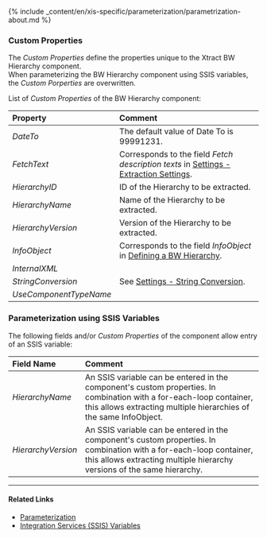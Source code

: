 
{% include _content/en/xis-specific/parameterization/parametrization-about.md  %}

### Custom Properties
The *Custom Properties* define the properties unique to the Xtract BW Hierarchy component. <br>
When parameterizing the BW Hierarchy component using SSIS variables, the *Custom Porperties* are overwritten.

List of *Custom Properties* of the BW Hierarchy component:

|Property|Comment|
|:----|:----|
| *DateTo* | The default value of Date To is 99991231.|
| *FetchText* | Corresponds to the field *Fetch description texts* in [Settings - Extraction Settings](./settings#extraction-settings).|
| *HierarchyID* | ID of the Hierarchy to be extracted. |
| *HierarchyName* | Name of the Hierarchy to be extracted. |
| *HierarchyVersion* | Version of the Hierarchy to be extracted. |
| *InfoObject* | Corresponds to the field *InfoObject* in [Defining a BW Hierarchy](./hierarchy-lookup#defining-a-bw-hierarchy-extraction). |
| *InternalXML* | |
| *StringConversion* | See [Settings - String Conversion](./settings#string-conversion). |
| *UseComponentTypeName* | |

### Parameterization using SSIS Variables
The following fields and/or *Custom Properties* of the component allow entry of an SSIS variable:

|Field Name|Comment|
|:----|:----|
| *HierarchyName* | An SSIS variable can be entered in the component's custom properties. In combination with a for-each-loop container, this allows extracting multiple hierarchies of the same InfoObject. |
| *HierarchyVersion* | An SSIS variable can be entered in the component's custom properties. In combination with a for-each-loop container, this allows extracting multiple hierarchy versions of the same hierarchy. |


****
#### Related Links
- [Parameterization](../parameterization) 
- [Integration Services (SSIS) Variables](https://docs.microsoft.com/en-us/sql/integration-services/integration-services-ssis-variables?view=sql-server-ver15)

